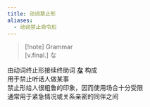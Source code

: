 ```yaml
---
title: 动词禁止形
aliases:
  - 动词禁止命令形
---
```

> [!note] Grammar  
> [v.final.] な  

由动词终止形接续终助词 [**な**](../4.particle/な.md#终助词表示禁止) 构成  
用于禁止听话人做某事  
禁止形给人很粗鲁的印象，因而使用场合十分受限  
通常用于紧急情况或关系亲密的同伴之间  
